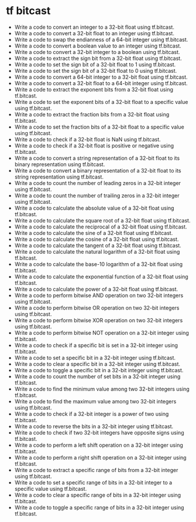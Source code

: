 # tf bitcast

- Write a code to convert an integer to a 32-bit float using tf.bitcast.
- Write a code to convert a 32-bit float to an integer using tf.bitcast.
- Write a code to swap the endianness of a 64-bit integer using tf.bitcast.
- Write a code to convert a boolean value to an integer using tf.bitcast.
- Write a code to convert a 32-bit integer to a boolean using tf.bitcast.
- Write a code to extract the sign bit from a 32-bit float using tf.bitcast.
- Write a code to set the sign bit of a 32-bit float to 1 using tf.bitcast.
- Write a code to set the sign bit of a 32-bit float to 0 using tf.bitcast.
- Write a code to convert a 64-bit integer to a 32-bit float using tf.bitcast.
- Write a code to convert a 32-bit float to a 64-bit integer using tf.bitcast.
- Write a code to extract the exponent bits from a 32-bit float using tf.bitcast.
- Write a code to set the exponent bits of a 32-bit float to a specific value using tf.bitcast.
- Write a code to extract the fraction bits from a 32-bit float using tf.bitcast.
- Write a code to set the fraction bits of a 32-bit float to a specific value using tf.bitcast.
- Write a code to check if a 32-bit float is NaN using tf.bitcast.
- Write a code to check if a 32-bit float is positive or negative using tf.bitcast.
- Write a code to convert a string representation of a 32-bit float to its binary representation using tf.bitcast.
- Write a code to convert a binary representation of a 32-bit float to its string representation using tf.bitcast.
- Write a code to count the number of leading zeros in a 32-bit integer using tf.bitcast.
- Write a code to count the number of trailing zeros in a 32-bit integer using tf.bitcast.
- Write a code to calculate the absolute value of a 32-bit float using tf.bitcast.
- Write a code to calculate the square root of a 32-bit float using tf.bitcast.
- Write a code to calculate the reciprocal of a 32-bit float using tf.bitcast.
- Write a code to calculate the sine of a 32-bit float using tf.bitcast.
- Write a code to calculate the cosine of a 32-bit float using tf.bitcast.
- Write a code to calculate the tangent of a 32-bit float using tf.bitcast.
- Write a code to calculate the natural logarithm of a 32-bit float using tf.bitcast.
- Write a code to calculate the base-10 logarithm of a 32-bit float using tf.bitcast.
- Write a code to calculate the exponential function of a 32-bit float using tf.bitcast.
- Write a code to calculate the power of a 32-bit float using tf.bitcast.
- Write a code to perform bitwise AND operation on two 32-bit integers using tf.bitcast.
- Write a code to perform bitwise OR operation on two 32-bit integers using tf.bitcast.
- Write a code to perform bitwise XOR operation on two 32-bit integers using tf.bitcast.
- Write a code to perform bitwise NOT operation on a 32-bit integer using tf.bitcast.
- Write a code to check if a specific bit is set in a 32-bit integer using tf.bitcast.
- Write a code to set a specific bit in a 32-bit integer using tf.bitcast.
- Write a code to clear a specific bit in a 32-bit integer using tf.bitcast.
- Write a code to toggle a specific bit in a 32-bit integer using tf.bitcast.
- Write a code to count the number of set bits in a 32-bit integer using tf.bitcast.
- Write a code to find the minimum value among two 32-bit integers using tf.bitcast.
- Write a code to find the maximum value among two 32-bit integers using tf.bitcast.
- Write a code to check if a 32-bit integer is a power of two using tf.bitcast.
- Write a code to reverse the bits in a 32-bit integer using tf.bitcast.
- Write a code to check if two 32-bit integers have opposite signs using tf.bitcast.
- Write a code to perform a left shift operation on a 32-bit integer using tf.bitcast.
- Write a code to perform a right shift operation on a 32-bit integer using tf.bitcast.
- Write a code to extract a specific range of bits from a 32-bit integer using tf.bitcast.
- Write a code to set a specific range of bits in a 32-bit integer to a specific value using tf.bitcast.
- Write a code to clear a specific range of bits in a 32-bit integer using tf.bitcast.
- Write a code to toggle a specific range of bits in a 32-bit integer using tf.bitcast.
